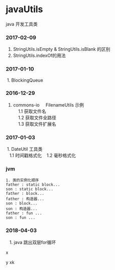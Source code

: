 # javaUtils
java 开发工具类
### 2017-02-09
 1. StringUtils.isEmpty & StringUtils.isBlank 的区别  
 2. StringUtils.indexOf的用法
 
### 2017-01-10  
  1. BlockingQueue  
  
### 2016-12-29  
  1. commons-io  
    FilenameUtils 示例  
     1.1 获取文件名  
     1.2 获取文件全路径  
     1.3 获取文件扩展名 
     
### 2017-01-03
  1. DateUtil 工具类  
    1.1 时间戳格式化
    1.2 毫秒格式化  

### jvm
    1. 类的实例化顺序
    father : static block...
    son : static block...
    father : block...
    father : 构造器...
    son : block...
    son : 构造器...
    father : fun ...
    son : fun ...
    
### 2018-04-03
    1. java 跳出双层for循环

x 

y
xk
